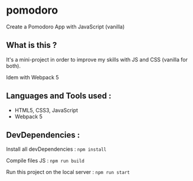 # pomodoro
Create a Pomodoro App with JavaScript (vanilla)

## What is this ?
It's a mini-project in order to improve my skills with JS and CSS (vanilla for both).

Idem with Webpack 5

## Languages and Tools used :
* HTML5, CSS3, JavaScript
* Webpack 5

## DevDependencies : 
Install all devDependencies : `npm install`

Compile files JS : `npm run build`

Run this project on the local server : `npm run start`